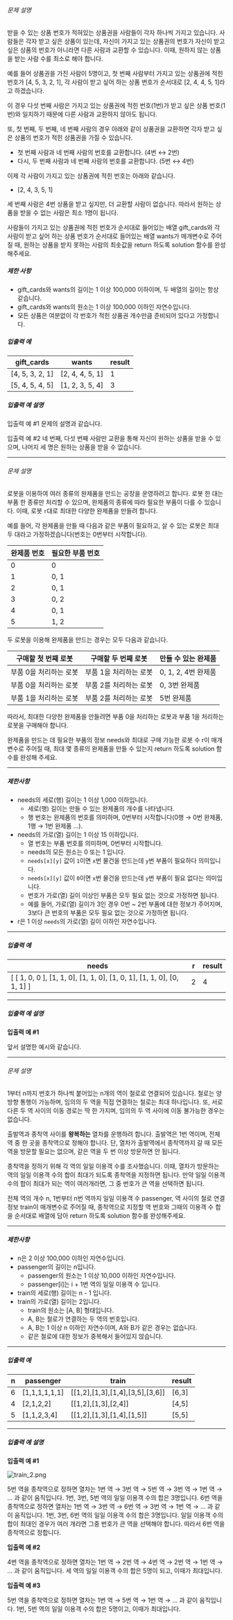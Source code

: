 ###### 문제 설명

받을 수 있는 상품 번호가 적혀있는 상품권을 사람들이 각자 하나씩 가지고 있습니다. 사람들은 각자 받고 싶은 상품이 있는데, 자신이 가지고 있는 상품권의 번호가 자신이 받고 싶은 상품의 번호가 아니라면 다른 사람과 교환할 수 있습니다. 이때, 원하지 않는 상품을 받는 사람 수를 최소로 해야 합니다.

예를 들어 상품권을 가진 사람이 5명이고, 첫 번째 사람부터 가지고 있는 상품권에 적힌 번호가 [4, 5, 3, 2, 1], 각 사람이 받고 싶어 하는 상품 번호가 순서대로 [2, 4, 4, 5, 1]라고 하겠습니다.

이 경우 다섯 번째 사람은 가지고 있는 상품권에 적힌 번호(1번)가 받고 싶은 상품 번호(1번)와 일치하기 때문에 다른 사람과 교환하지 않아도 됩니다.

또, 첫 번째, 두 번째, 네 번째 사람의 경우 아래와 같이 상품권을 교환하면 각자 받고 싶은 상품의 번호가 적힌 상품권을 가질 수 있습니다.

- 첫 번째 사람과 네 번째 사람의 번호를 교환합니다. (4번 ↔ 2번)
- 다시, 두 번째 사람과 네 번째 사람의 번호를 교환합니다. (5번 ↔ 4번)

이제 각 사람이 가지고 있는 상품권에 적힌 번호는 아래와 같습니다.

- [2, 4, 3, 5, 1]

세 번째 사람은 4번 상품을 받고 싶지만, 더 교환할 사람이 없습니다. 따라서 원하는 상품을 받을 수 없는 사람은 최소 1명이 됩니다.

사람들이 가지고 있는 상품권에 적힌 번호가 순서대로 들어있는 배열 gift_cards와 각 사람이 받고 싶어 하는 상품 번호가 순서대로 들어있는 배열 wants가 매개변수로 주어질 때, 원하는 상품을 받지 못하는 사람의 최솟값을 return 하도록 solution 함수를 완성해주세요.

##### 제한 사항

- gift_cards와 wants의 길이는 1 이상 100,000 이하이며, 두 배열의 길이는 항상 같습니다.
- gift_cards와 wants의 원소는 1 이상 100,000 이하인 자연수입니다.
- 모든 상품은 여분없이 각 번호가 적힌 상품권 개수만큼 준비되어 있다고 가정합니다.

##### 입출력 예

| gift_cards      | wants           | result |
| --------------- | --------------- | ------ |
| [4, 5, 3, 2, 1] | [2, 4, 4, 5, 1] | 1      |
| [5, 4, 5, 4, 5] | [1, 2, 3, 5, 4] | 3      |

##### 입출력 예 설명

입출력 예 #1
문제의 설명과 같습니다.

입출력 예 #2
네 번째, 다섯 번째 사람만 교환을 통해 자신이 원하는 상품을 받을 수 있으며, 나머지 세 명은 원하는 상품을 받을 수 없습니다.





---

###### 문제 설명

로봇을 이용하여 여러 종류의 완제품을 만드는 공장을 운영하려고 합니다. 로봇 한 대는 부품 한 종류만 처리할 수 있으며, 완제품의 종류에 따라 필요한 부품이 다를 수 있습니다. 이때, 로봇 `r`대로 최대한 다양한 완제품을 만들려 합니다.

예를 들어, 각 완제품을 만들 때 다음과 같은 부품이 필요하고, 살 수 있는 로봇은 최대 두 대라고 가정하겠습니다(번호는 0번부터 시작합니다).

| 완제품 번호 | 필요한 부품 번호 |
| ----------- | ---------------- |
| 0           | 0                |
| 1           | 0, 1             |
| 2           | 0, 1             |
| 3           | 0, 2             |
| 4           | 0, 1             |
| 5           | 1, 2             |

두 로봇을 이용해 완제품을 만드는 경우는 모두 다음과 같습니다.

| 구매할 첫 번째 로봇    | 구매할 두 번째 로봇    | 만들 수 있는 완제품 |
| ---------------------- | ---------------------- | ------------------- |
| 부품 0을 처리하는 로봇 | 부품 1을 처리하는 로봇 | 0, 1, 2, 4번 완제품 |
| 부품 0을 처리하는 로봇 | 부품 2를 처리하는 로봇 | 0, 3번 완제품       |
| 부품 1을 처리하는 로봇 | 부품 2를 처리하는 로봇 | 5번 완제품          |

따라서, 최대한 다양한 완제품을 만들려면 부품 0을 처리하는 로봇과 부품 1을 처리하는 로봇을 구매해야 합니다.

완제품을 만드는 데 필요한 부품의 정보 needs와 최대로 구매 가능한 로봇 수 r이 매개변수로 주어질 때, 최대 몇 종류의 완제품을 만들 수 있는지 return 하도록 solution 함수를 완성해 주세요.

------

##### 제한사항

- needs의 세로(행) 길이는 1 이상 1,000 이하입니다.
  - 세로(행) 길이는 만들 수 있는 완제품의 개수를 나타냅니다.
  - 행 번호는 완제품의 번호를 의미하며, 0번부터 시작합니다(0행 → 0번 완제품, 1행 → 1번 완제품 ...).
- needs의 가로(열) 길이는 1 이상 15 이하입니다.
  - 열 번호는 부품 번호를 의미하며, 0번부터 시작합니다.
  - needs의 모든 원소는 0 또는 1 입니다.
  - `needs[x][y]` 값이 `1`이면 `x`번 물건을 만드는데 `y`번 부품이 필요하다 의미입니다.
  - `needs[x][y]` 값이 `0`이면 `x`번 물건을 만드는데 `y`번 부품이 필요 없다는 의미입니다.
  - 번호가 가로(열) 길이 이상인 부품은 모두 필요 없는 것으로 가정하면 됩니다.
  - 예를 들어, 가로(열) 길이가 3인 경우 0번 ~ 2번 부품에 대한 정보가 주어지며, 3보다 큰 번호의 부품은 모두 필요 없는 것으로 가정하면 됩니다.
- r은 1 이상 `needs`의 가로(열) 길이 이하인 자연수입니다.

------

##### 입출력 예

| needs                                                        | r    | result |
| ------------------------------------------------------------ | ---- | ------ |
| [ [ 1, 0, 0 ], [1, 1, 0], [1, 1, 0], [1, 0, 1], [1, 1, 0], [0, 1, 1] ] | 2    | 4      |

------

##### 입출력 예 설명

**입출력 예 #1**

앞서 설명한 예시와 같습니다.





---

###### 문제 설명

1부터 n까지 번호가 하나씩 붙어있는 n개의 역이 철로로 연결되어 있습니다. 철로는 양방향 통행이 가능하며, 임의의 두 역을 직접 연결하는 철로는 최대 하나입니다. 또, 서로 다른 두 역 사이의 이동 경로는 딱 한 가지며, 임의의 두 역 사이에 이동 불가능한 경우는 없습니다.

출발역과 종착역 사이를 **왕복하는** 열차를 운행하려 합니다. 출발역은 1번 역이며, 전체 역 중 한 곳을 종착역으로 정해야 합니다. 단, 열차가 출발역에서 종착역까지 갈 때 모든 역을 방문할 필요는 없으며, 같은 역을 두 번 이상 방문하면 안 됩니다.

종착역을 정하기 위해 각 역의 일일 이용객 수를 조사했습니다. 이때, 열차가 방문하는 역의 일일 이용객 수의 합이 최대가 되도록 종착역을 지정하면 됩니다. 만약 일일 이용객 수의 합이 최대가 되는 역이 여러개라면, 그 중 번호가 큰 역을 선택하면 됩니다.

전체 역의 개수 n, 1번부터 n번 역까지 일일 이용객 수 passenger, 역 사이의 철로 연결 정보 train이 매개변수로 주어질 때, 종착역으로 지정할 역 번호와 그때의 이용객 수 합을 순서대로 배열에 담아 return 하도록 solution 함수를 완성해주세요.

------

##### 제한사항

- n은 2 이상 100,000 이하인 자연수입니다.
- passenger의 길이는 n입니다.
  - passenger의 원소는 1 이상 10,000 이하인 자연수입니다.
  - passenger[i]는 i + 1번 역의 일일 이용객 수 입니다.
- train의 세로(행) 길이는 n - 1 입니다.
- train의 가로(열) 길이는 2입니다.
  - train의 원소는 [A, B] 형태입니다.
  - A, B는 철로가 연결하는 두 역의 번호입니다.
  - A, B는 1 이상 n 이하인 자연수이며, A와 B가 같은 경우는 없습니다.
  - 같은 철로에 대한 정보가 중복해서 들어있지 않습니다.

------

##### 입출력 예

| n    | passenger     | train                           | result |
| ---- | ------------- | ------------------------------- | ------ |
| 6    | [1,1,1,1,1,1] | [[1,2],[1,3],[1,4],[3,5],[3,6]] | [6,3]  |
| 4    | [2,1,2,2]     | [[1,2],[1,3],[2,4]]             | [4,5]  |
| 5    | [1,1,2,3,4]   | [[1,2],[1,3],[1,4],[1,5]]       | [5,5]  |

------

##### 입출력 예 설명

**입출력 예 #1**

![train_2.png](https://grepp-programmers.s3.amazonaws.com/files/production/752a76de1d/d96adb56-1a3c-4d3a-9e07-48eb8550aba2.png)

5번 역을 종착역으로 정하면 열차는 1번 역 → 3번 역 → 5번 역 → 3번 역 → 1번 역 → ... 과 같이 움직입니다. 1번, 3번, 5번 역의 일일 이용객 수의 합은 3명입니다.
6번 역을 종착역으로 정하면 열차는 1번 역 → 3번 역 → 6번 역 → 3번 역 → 1번 역 → ... 과 같이 움직입니다. 1번, 3번, 6번 역의 일일 이용객 수의 합은 3명입니다.
일일 이용객 수의 합이 최대인 경우가 여러 개라면 그중 번호가 큰 역을 선택해야 합니다. 따라서 6번 역을 종착역으로 정합니다.

**입출력 예 #2**

4번 역을 종착역으로 정하면 열차는 1번 역 → 2번 역 → 4번 역 → 2번 역 → 1번 역 → ... 과 같이 움직입니다. 세 역의 일일 이용객 수의 합은 5명이 되고, 이때가 최대입니다.

**입출력 예 #3**

5번 역을 종착역으로 정하면 열차는 1번 역 → 5번 역 → 1번 역 → ... 과 같이 움직입니다. 1번, 5번 역의 일일 이용객 수의 합은 5명이고, 이때가 최대입니다.